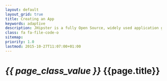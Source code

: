```yaml
---
layout: default
layout_grid: true
title: Creating an App
keywords: adaptive
description: JHipster is a fully Open Source, widely used application generator. It leverages cool technologies like Spring Boot, AngularJS and Yeoman to give you a high level of productivity and quality.
class: fa fa-file-code-o
sitemap:
priority: 1.0
lastmod: 2015-10-27T11:07:00+01:00
---
```


<h1><i class="{{ page.class }}" style="width: 55px;">{{ page_class_value }}</i> {{page.title}}</h1>